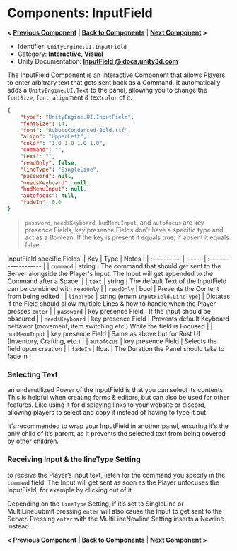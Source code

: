 # Components: InputField
**< [Previous Component](/docs/components/UnityEngine.UI.Button.md)** | **[Back to Components](/docs/components/README.md)** | **[Next Component](/docs/components/NeedsX.md) >**

- Identifier: `UnityEngine.UI.InputField`
- Category: **Interactive, Visual**
- Unity Documentation: **[InputField @ docs.unity3d.com](https://docs.unity3d.com/Packages/com.unity.ugui@1.0/manual/script-InputField.html)**

The InputField Component is an Interactive Component that allows Players to enter arbitrary text that gets sent back as a Command. It automatically adds a  `UnityEngine.UI.Text`  to the panel, allowing you to change the  `fontSize`,  `font`,  `align`ment & text`color`  of it.
```json
{
	"type": "UnityEngine.UI.InputField",
	"fontSize": 14,
	"font": "RobotoCondensed-Bold.ttf",
	"align": "UpperLeft",
	"color": "1.0 1.0 1.0 1.0",
	"command": "",
	"text": "",
	"readOnly": false,
	"lineType": "SingleLine",
	"password": null,
	"needsKeyboard": null,
	"hudMenuInput": null,
	"autofocus": null,
    "fadeIn": 0.0
}
```
> `password`, `needsKeyboard`, `hudMenuInput`,  and `autofocus` are key presence Fields, key presence Fields don't have a specific type and act as a Boolean.
> If the key is present it equals true, if absent it equals false.

InputField specific Fields:
| Key         | Type   | Notes                |
| :---------- | :----- | :------------------- |
| `command`   | string | The command that should get sent to the Server alongside the Player's Input. The Input will get appended to the Command after a Space. |
| `text`      | string | The default Text of the InputField can be combined with `readOnly` |
| `readOnly`  | bool   | Prevents the Content from being edited |
| `lineType`  | string (enum `InputField.LineType`) | Dictates if the Field should allow multiple Lines & how to handle when the Player presses `enter` |
| `password`  | key presence Field | If the input should be obscured |
| `needsKeyboard`  | key presence Field | Prevents default Keyboard behavior (movement, item switching etc.) While the field is Focused |
| `hudMenuInput`  | key presence Field | Same as above but for Rust UI (Inventory, Crafting, etc.) |
| `autofocus`  | key presence Field | Selects the field upon creation |
| `fadeIn`    | float  | The Duration the Panel should take to fade in |

### Selecting Text
an underutilized Power of the InputField is that you can select its contents. This is helpful when creating forms & editors, but can also be used for other features. Like using it for displaying links to your website or discord, allowing players to select and copy it instead of having to type it out.

It’s recommended to wrap your InputField in another panel, ensuring it's the only child of it’s parent, as it prevents the selected text from being covered by other children.

### Receiving Input & the lineType Setting
to receive the Player’s input text, listen for the command you specify in the  `command`  field. The Input will get sent as soon as the Player unfocuses the InputField, for example by clicking out of it.

Depending on the  `lineType`  Setting, if it’s set to SingleLine or MultiLineSubmit pressing  `enter`  will also cause the Input to get sent to the Server. Pressing  `enter`  with the MultiLineNewline Setting inserts a Newline instead.

**< [Previous Component](/docs/components/UnityEngine.UI.Button.md)** | **[Back to Components](/docs/components/README.md)** | **[Next Component](/docs/components/NeedsX.md) >**
<!--stackedit_data:
eyJoaXN0b3J5IjpbOTIyNTcyNDkwLC0xMzk3NTM0ODM4LC04OT
Q1ODc1MTgsLTI4MTA2MTk4MiwtNDkxNTgwNDUwLC00NDcyMzky
MzcsLTU4ODgwOTcxNCwyMDU2MjM1NjY4LC0xNjEyODc1MjcyXX
0=
-->